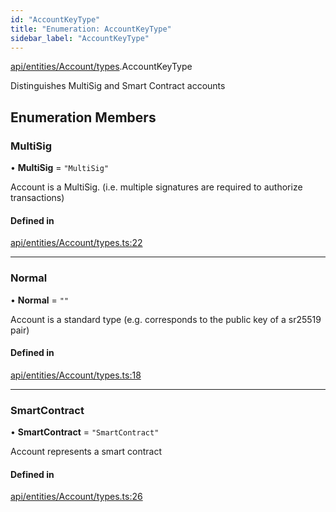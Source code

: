 ```yaml
---
id: "AccountKeyType"
title: "Enumeration: AccountKeyType"
sidebar_label: "AccountKeyType"
---
```


[api/entities/Account/types](../../../../../../modules/API/Entities/Account/Types/Types.md).AccountKeyType

Distinguishes MultiSig and Smart Contract accounts

## Enumeration Members

### MultiSig

• **MultiSig** = ``"MultiSig"``

Account is a MultiSig. (i.e. multiple signatures are required to authorize transactions)

#### Defined in

[api/entities/Account/types.ts:22](https://github.com/PolymeshAssociation/polymesh-sdk/blob/daafaa68f/src/api/entities/Account/types.ts#L22)

___

### Normal

• **Normal** = ``""``

Account is a standard type (e.g. corresponds to the public key of a sr25519 pair)

#### Defined in

[api/entities/Account/types.ts:18](https://github.com/PolymeshAssociation/polymesh-sdk/blob/daafaa68f/src/api/entities/Account/types.ts#L18)

___

### SmartContract

• **SmartContract** = ``"SmartContract"``

Account represents a smart contract

#### Defined in

[api/entities/Account/types.ts:26](https://github.com/PolymeshAssociation/polymesh-sdk/blob/daafaa68f/src/api/entities/Account/types.ts#L26)
